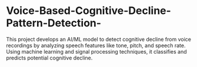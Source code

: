 # Voice-Based-Cognitive-Decline-Pattern-Detection-
This project develops an AI/ML model to detect cognitive decline from voice recordings by analyzing speech features like tone, pitch, and speech rate. Using machine learning and signal processing techniques, it classifies and predicts potential cognitive decline.
